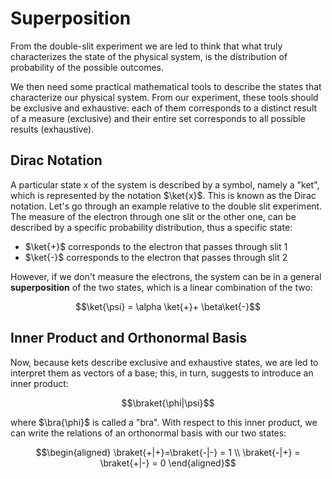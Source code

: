 # Superposition

From the double-slit experiment we are led to think that what truly characterizes the state of the physical system, is the distribution of probability of the possible outcomes.

We then need some practical mathematical tools to describe the states that characterize our physical system. From our experiment, these tools should be exclusive and exhaustive: each of them corresponds to a distinct result of a measure (exclusive) and their entire set corresponds to all possible results (exhaustive).

## Dirac Notation

A particular state x of the system is described by a symbol, namely a "ket", which is represented by the notation $\ket{x}$. This is known as the Dirac notation. Let's go through an example relative to the double slit experiment. The measure of the electron through one slit or the other one, can be described by a specific probability distribution, thus a specific state:

- $\ket{+}$ corresponds to the electron that passes through slit 1
- $\ket{-}$ corresponds to the electron that passes through slit 2

However, if we don't measure the electrons, the system can be in a general **superposition** of the two states, which is a linear combination of the two:

$$\ket{\psi} = \alpha \ket{+}+ \beta\ket{-}$$

## Inner Product and Orthonormal Basis

Now, because kets describe exclusive and exhaustive states, we are led to interpret them as vectors of a base; this, in turn, suggests to introduce an inner product:

$$\braket{\phi|\psi}$$

where $\bra{\phi}$ is called a "bra". With respect to this inner product, we can write the relations of an orthonormal basis with our two states:

$$\begin{aligned}
    \braket{+|+}=\braket{-|-} = 1 \\
    \braket{-|+} = \braket{+|-} = 0    
\end{aligned}$$